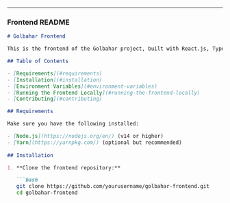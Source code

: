 
---

### Frontend README

```markdown
# Golbahar Frontend

This is the frontend of the Golbahar project, built with React.js, TypeScript, Ant Design (Antd), and Tailwind CSS for styling. It interacts with the backend API and provides the UI for users to browse products, log in, make purchases, etc.

## Table of Contents

- [Requirements](#requirements)
- [Installation](#installation)
- [Environment Variables](#environment-variables)
- [Running the Frontend Locally](#running-the-frontend-locally)
- [Contributing](#contributing)

## Requirements

Make sure you have the following installed:

- [Node.js](https://nodejs.org/en/) (v14 or higher)
- [Yarn](https://yarnpkg.com/) (optional but recommended)
  
## Installation

1. **Clone the frontend repository:**

   ```bash
   git clone https://github.com/yourusername/golbahar-frontend.git
   cd golbahar-frontend

